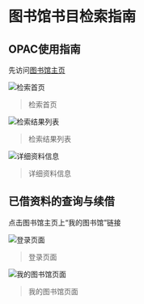 # 图书馆书目检索指南

## OPAC使用指南

先访问[图书馆主页](http://www.library.nenu.edu.cn/)

  ![检索首页](/Res/guide/image/libraryGuide1.jpg)

  > 检索首页

  ![检索结果列表](/Res/guide/image/libraryGuide2.jpg)

  > 检索结果列表

  ![详细资料信息](/Res/guide/image/libraryGuide3.jpg)

  > 详细资料信息

## 已借资料的查询与续借

点击图书馆主页上“我的图书馆”链接

  ![登录页面](/Res/guide/image/libraryGuide4.jpg)

  > 登录页面

  ![我的图书馆页面](/Res/guide/image/libraryGuide5.jpg)

  > 我的图书馆页面